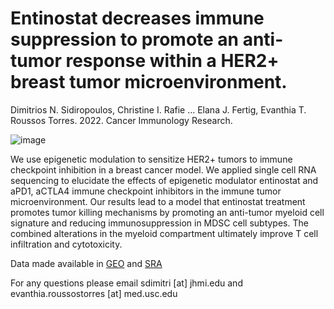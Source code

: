# Entinostat decreases immune suppression to promote an anti-tumor response within a HER2+ breast tumor microenvironment. 

Dimitrios N. Sidiropoulos, Christine I. Rafie ... Elana J. Fertig, Evanthia T. Roussos Torres. 2022. Cancer Immunology Research.

![image](https://user-images.githubusercontent.com/22621258/149673709-3817398e-6125-4c3a-9186-a8ac9cbceace.png)

We use epigenetic modulation to sensitize HER2+ tumors to immune checkpoint inhibition in a breast 
cancer model. We applied single cell RNA sequencing to elucidate the effects of epigenetic modulator 
entinostat and aPD1, aCTLA4 immune checkpoint inhibitors in the immune tumor microenvironment. 
Our results lead to a model that entinostat treatment promotes tumor killing mechanisms by promoting 
an anti-tumor myeloid cell signature and reducing immunosuppression in MDSC cell subtypes. 
The combined alterations in the myeloid compartment ultimately improve T cell infiltration and cytotoxicity.

Data made available in [GEO](https://www.ncbi.nlm.nih.gov/geo/query/acc.cgi?acc=GSE166321) and [SRA](https://www.ncbi.nlm.nih.gov/sra?term=SRP304387)

For any questions please email sdimitri [at] jhmi.edu and evanthia.roussostorres [at] med.usc.edu


